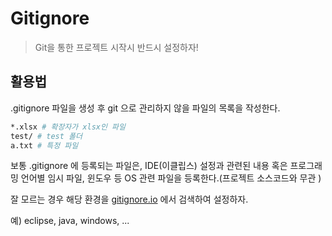 # Gitignore

>Git을 통한 프로젝트 시작시 반드시 설정하자!



##  활용법

.gitignore 파일을 생성 후 git 으로 관리하지 않을 파일의 목록을 작성한다.

```bash
*.xlsx # 확장자가 xlsx인 파일
test/ # test 폴더
a.txt # 특정 파일
```



보통 .gitignore 에 등록되는 파일은, IDE(이클립스) 설정과 관련된 내용 혹은 프로그래밍 언어별 임시 파일, 윈도우 등 OS 관련 파일을 등록한다.(프로젝트 소스코드와 무관 )

잘 모르는 경우 해당 환경을 [gitignore.io](https://gitignore.io) 에서 검색하여 설정하자.



예) eclipse, java, windows, ...